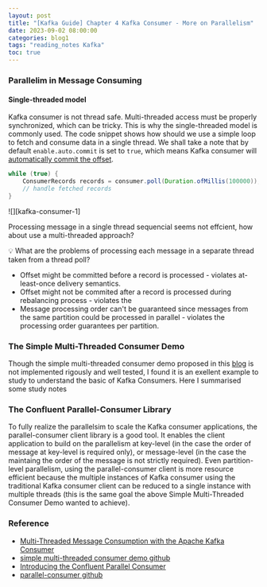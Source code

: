 ```yaml
---
layout: post
title: "[Kafka Guide] Chapter 4 Kafka Consumer - More on Parallelism"
date: 2023-09-02 08:00:00
categories: blog1
tags: "reading_notes Kafka"
toc: true
---
```


### Parallelim in Message Consuming

#### Single-threaded model

Kafka consumer is not thread safe. Multi-threaded access must be properly synchronized, which can be tricky. This is why the single-threaded model is commonly used. The code snippet shows how should we use a simple loop to fetch and consume data in a single thread. We shall take a note that by default `enable.auto.commit` is set to `true`, which means Kafka consumer will [automatically commit the offset](/blog1/2023/08/30/kafka-notes-chapter4.html#automatic-commit). 

```java
while (true) {
    ConsumerRecords records = consumer.poll(Duration.ofMillis(100000));
    // handle fetched records
}
```

![][kafka-consumer-1]

Processing message in a single thread sequencial seems not effcient, how about use a multi-threaded approach? 

💡 What are the problems of processing each message in a separate thread taken from a thread poll?

- Offset might be committed before a record is processed - violates at-least-once delivery semantics.
- Offset might not be commited after a record is processed during rebalancing process - violates the 
- Message processing order can't be guaranteed since messages from the same partition could be processed in parallel - violates the processing order guarantees per partition.



### The Simple Multi-Threaded Consumer Demo

Though the simple multi-threaded consumer demo proposed in this [blog]() is not implemented rigously and well tested, I found it is an exellent example to study to understand the basic of Kafka Consumers. Here I summarised some study notes



### The Confluent Parallel-Consumer Library

To fully realize the parallelsim to scale the Kafka consumer applications, the parallel-consumer client library is a good tool. It enables the client application to build on the parallelism at key-level (in the case the order of message at key-level is required only), or message-level (in the case the maintaing the order of the message is not strictly required). Even partition-level parallelism, using the parallel-consumer client is more resource efficient because the multiple instances of Kafka consumer using the traditional Kafka consumer client can be reduced to a single instance with multiple threads (this is the same goal the above Simple Multi-Threaded Consumer Demo wanted to achieve).



### Reference
- [Multi-Threaded Message Consumption with the Apache Kafka Consumer](https://www.confluent.io/blog/kafka-consumer-multi-threaded-messaging/)
- [simple multi-threaded consumer demo github](https://github.com/inovatrend/mtc-demo)
- [Introducing the Confluent Parallel Consumer](https://www.confluent.io/blog/introducing-confluent-parallel-message-processing-client/)
- [parallel-consumer github](https://github.com/confluentinc/parallel-consumer)